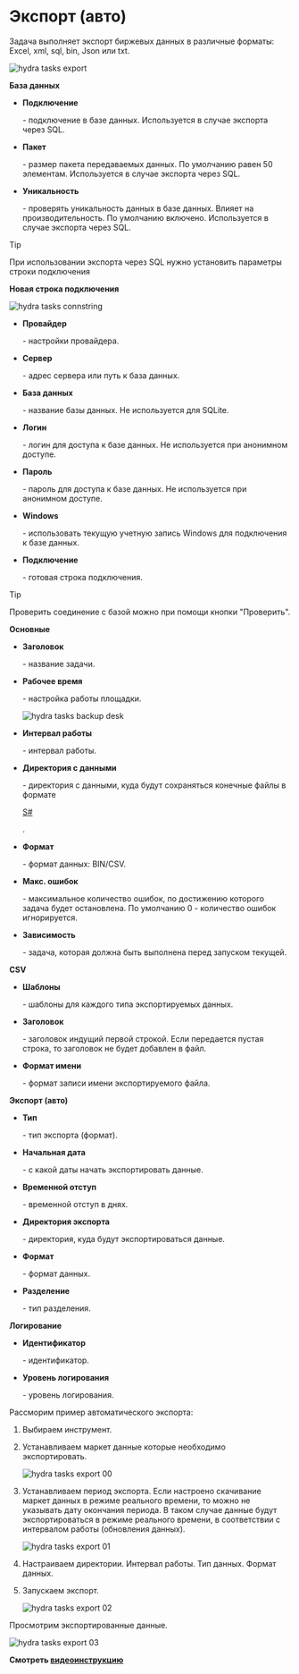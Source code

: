 # Экспорт (авто)

Задача выполняет экспорт биржевых данных в различные форматы: Excel, xml, sql, bin, Json или txt.

![hydra tasks export](../images/hydra_tasks_export.png)

**База данных**

- **Подключение**

   \- подключение в базе данных. Используется в случае экспорта через SQL. 
- **Пакет**

   \- размер пакета передаваемых данных. По умолчанию равен 50 элементам. Используется в случае экспорта через SQL. 
- **Уникальность**

   \- проверять уникальность данных в базе данных. Влияет на производительность. По умолчанию включено. Используется в случае экспорта через SQL. 

> [!TIP]
> При использовании экспорта через SQL нужно установить параметры строки подключения

**Новая строка подключения**

![hydra tasks connstring](../images/hydra_tasks_connstring.png)

- **Провайдер**

   \- настройки провайдера. 
- **Сервер**

   \- адрес сервера или путь к база данных. 
- **База данных**

   \- название базы данных. Не используется для SQLite. 
- **Логин**

   \- логин для доступа к базе данных. Не используется при анонимном доступе. 
- **Пароль**

   \- пароль для доступа к базе данных. Не используется при анонимном доступе. 
- **Windows**

   \- использовать текущую учетную запись Windows для подключения к базе данных. 
- **Подключение**

   \- готовая строка подключения. 

> [!TIP]
> Проверить соединение с базой можно при помощи кнопки "Проверить".

**Основные**

- **Заголовок**

   \- название задачи. 
- **Рабочее время**

   \- настройка работы площадки. 

  ![hydra tasks backup desk](../images/hydra_tasks_backup_desk.png)
- **Интервал работы**

   \- интервал работы. 
- **Директория с данными**

   \- директория с данными, куда будут сохраняться конечные файлы в формате 

  [S\#](StockSharpAbout.md)

  . 
- **Формат**

   \- формат данных: BIN\/CSV. 
- **Макс. ошибок**

   \- максимальное количество ошибок, по достижению которого задача будет остановлена. По умолчанию 0 \- количество ошибок игнорируется. 
- **Зависимость**

   \- задача, которая должна быть выполнена перед запуском текущей. 

**CSV**

- **Шаблоны**

   \- шаблоны для каждого типа экспортируемых данных. 
- **Заголовок**

   \- заголовок индущий первой строкой. Если передается пустая строка, то заголовок не будет добавлен в файл. 
- **Формат имени**

   \- формат записи имени экспортируемого файла. 

**Экспорт (авто)**

- **Тип**

   \- тип экспорта (формат). 
- **Начальная дата**

   \- с какой даты начать экспортировать данные. 
- **Временной отступ**

   \- временной отступ в днях. 
- **Директория экспорта**

   \- директория, куда будут экспортироваться данные. 
- **Формат**

   \- формат данных. 
- **Разделение**

   \- тип разделения. 

**Логирование**

- **Идентификатор**

   \- идентификатор. 
- **Уровень логирования**

   \- уровень логирования. 

Рассморим пример автоматического экспорта:

1. Выбираем инструмент.
2. Устанавливаем маркет данные которые необходимо экспортировать.

   ![hydra tasks export 00](../images/hydra_tasks_export_00.png)
3. Устанавливаем период экспорта. Если настроено скачивание маркет данных в режиме реального времени, то можно не указывать дату окончания периода. В таком случае данные будут экспортироваться в режиме реального времени, в соответствии с интервалом работы (обновления данных). 

   ![hydra tasks export 01](../images/hydra_tasks_export_01.png)
4. Настраиваем директории. Интервал работы. Тип данных. Формат данных.
5. Запускаем экспорт.

   ![hydra tasks export 02](../images/hydra_tasks_export_02.png)

Просмотрим экспортированные данные.

![hydra tasks export 03](../images/hydra_tasks_export_03.png)

**Смотреть [видеоинструкцию](HydraExportAutoVideo.md)**
